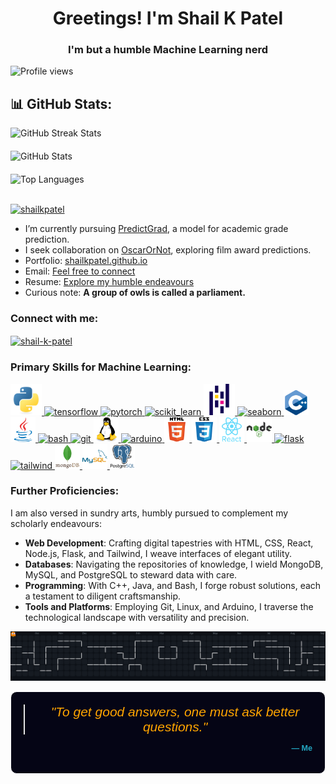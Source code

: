 # <h1 align="center">Greetings! I'm Shail K Patel</h1>
<h3 align="center">I'm but a humble Machine Learning nerd</h3>

<p align="left">
  <img src="https://komarev.com/ghpvc/?username=shailkpatel&label=Profile%20views&color=23a7c2&style=for-the-badge" alt="Profile views" />
</p>

## 📊 GitHub Stats:

<div style="max-width: 320px;">

  <div style="margin-bottom: 20px; text-align: left;">
    <img src="https://nirzak-streak-stats.vercel.app/?user=shailkpatel&theme=dark&hide_border=false" alt="GitHub Streak Stats" style="width: 300px; max-width: 100%;" />
  </div>

  <div style="margin-bottom: 20px; text-align: left;">
    <img src="https://github-readme-stats.vercel.app/api?username=shailkpatel&theme=dark&hide_border=false&include_all_commits=false&count_private=false" alt="GitHub Stats" style="width: 300px; max-width: 100%;" />
  </div>

  <div style="text-align: left;">
    <img src="https://github-readme-stats.vercel.app/api/top-langs/?username=shailkpatel&theme=dark&hide_border=false&include_all_commits=false&count_private=false&layout=compact" alt="Top Languages" style="width: 300px; max-width: 100%;" />
  </div>

</div>




<br>

<p align="left"> <a href="https://github.com/ryo-ma/github-profile-trophy"><img src="https://github-profile-trophy.vercel.app/?username=shailkpatel&theme=algolia&title_color=23a7c2&text_color=ffffff" alt="shailkpatel" /></a> </p>

- I’m currently pursuing [PredictGrad](https://github.com/ShailKPatel/PredictGrad), a model for academic grade prediction.
- I seek collaboration on [OscarOrNot](https://github.com/ShailKPatel/OscarOrNot), exploring film award predictions.
- Portfolio: [shailkpatel.github.io](https://shailkpatel.github.io/)
- Email: [Feel free to connect](mailto:shailpatel.connect@gmail.com)
- Resume: [Explore my humble endeavours](https://shailkpatel.github.io/assets/pdf/Shail%20Resume.pdf)
- Curious note: **A group of owls is called a parliament.**

<h3 align="left">Connect with me:</h3>
<p align="left">
<a href="https://linkedin.com/in/shail-k-patel" target="blank"><img align="center" src="https://raw.githubusercontent.com/rahuldkjain/github-profile-readme-generator/master/src/images/icons/Social/linked-in-alt.svg" alt="shail-k-patel" height="30" width="40" /></a>
</p>

<h3 align="left">Primary Skills for Machine Learning:</h3>
<p align="left">
<a href="https://www.python.org" target="_blank" rel="noreferrer"> <img src="https://raw.githubusercontent.com/devicons/devicon/master/icons/python/python-original.svg" alt="python" width="50" height="50"/> </a>
<a href="https://www.tensorflow.org" target="_blank" rel="noreferrer"> <img src="https://www.vectorlogo.zone/logos/tensorflow/tensorflow-icon.svg" alt="tensorflow" width="50" height="50"/> </a>
<a href="https://pytorch.org/" target="_blank" rel="noreferrer"> <img src="https://www.vectorlogo.zone/logos/pytorch/pytorch-icon.svg" alt="pytorch" width="50" height="50"/> </a>
<a href="https://scikit-learn.org/" target="_blank" rel="noreferrer"> <img src="https://upload.wikimedia.org/wikipedia/commons/0/05/Scikit_learn_logo_small.svg" alt="scikit_learn" width="50" height="50"/> </a>
<a href="https://pandas.pydata.org/" target="_blank" rel="noreferrer"> <img src="https://raw.githubusercontent.com/devicons/devicon/2ae2a900d2f041da66e950e4d48052658d850630/icons/pandas/pandas-original.svg" alt="pandas" width="50" height="50"/> </a>
<a href="https://seaborn.pydata.org/" target="_blank" rel="noreferrer"> <img src="https://seaborn.pydata.org/_images/logo-mark-lightbg.svg" alt="seaborn" width="50" height="50"/> </a>
<a href="https://www.w3schools.com/cpp/" target="_blank" rel="noreferrer"> <img src="https://raw.githubusercontent.com/devicons/devicon/master/icons/cplusplus/cplusplus-original.svg" alt="cplusplus" width="40" height="40"/> </a>
<a href="https://www.java.com" target="_blank" rel="noreferrer"> <img src="https://raw.githubusercontent.com/devicons/devicon/master/icons/java/java-original.svg" alt="java" width="40" height="40"/> </a>
<a href="https://www.gnu.org/software/bash/" target="_blank" rel="noreferrer"> <img src="https://www.vectorlogo.zone/logos/gnu_bash/gnu_bash-icon.svg" alt="bash" width="40" height="40"/> </a>
<a href="https://git-scm.com/" target="_blank" rel="noreferrer"> <img src="https://www.vectorlogo.zone/logos/git-scm/git-scm-icon.svg" alt="git" width="40" height="40"/> </a>
<a href="https://www.linux.org/" target="_blank" rel="noreferrer"> <img src="https://raw.githubusercontent.com/devicons/devicon/master/icons/linux/linux-original.svg" alt="linux" width="40" height="40"/> </a>
<a href="https://www.arduino.cc/" target="_blank" rel="noreferrer"> <img src="https://cdn.worldvectorlogo.com/logos/arduino-1.svg" alt="arduino" width="40" height="40"/> </a>
<a href="https://www.w3.org/html/" target="_blank" rel="noreferrer"> <img src="https://raw.githubusercontent.com/devicons/devicon/master/icons/html5/html5-original-wordmark.svg" alt="html5" width="40" height="40"/> </a>
<a href="https://www.w3schools.com/css/" target="_blank" rel="noreferrer"> <img src="https://raw.githubusercontent.com/devicons/devicon/master/icons/css3/css3-original-wordmark.svg" alt="css3" width="40" height="40"/> </a>
<a href="https://reactjs.org/" target="_blank" rel="noreferrer"> <img src="https://raw.githubusercontent.com/devicons/devicon/master/icons/react/react-original-wordmark.svg" alt="react" width="40" height="40"/> </a>
<a href="https://nodejs.org" target="_blank" rel="noreferrer"> <img src="https://raw.githubusercontent.com/devicons/devicon/master/icons/nodejs/nodejs-original-wordmark.svg" alt="nodejs" width="40" height="40"/> </a>
<a href="https://flask.palletsprojects.com/" target="_blank" rel="noreferrer"> <img src="https://www.vectorlogo.zone/logos/pocoo_flask/pocoo_flask-icon.svg" alt="flask" width="40" height="40"/> </a>
<a href="https://tailwindcss.com/" target="_blank" rel="noreferrer"> <img src="https://www.vectorlogo.zone/logos/tailwindcss/tailwindcss-icon.svg" alt="tailwind" width="40" height="40"/> </a>
<a href="https://www.mongodb.com/" target="_blank" rel="noreferrer"> <img src="https://raw.githubusercontent.com/devicons/devicon/master/icons/mongodb/mongodb-original-wordmark.svg" alt="mongodb" width="40" height="40"/> </a>
<a href="https://www.mysql.com/" target="_blank" rel="noreferrer"> <img src="https://raw.githubusercontent.com/devicons/devicon/master/icons/mysql/mysql-original-wordmark.svg" alt="mysql" width="40" height="40"/> </a>
<a href="https://www.postgresql.org" target="_blank" rel="noreferrer"> <img src="https://raw.githubusercontent.com/devicons/devicon/master/icons/postgresql/postgresql-original-wordmark.svg" alt="postgresql" width="40" height="40"/> </a>
</p>

<h3 align="left">Further Proficiencies:</h3>
<p>I am also versed in sundry arts, humbly pursued to complement my scholarly endeavours:</p>
<ul>
<li><b>Web Development</b>: Crafting digital tapestries with HTML, CSS, React, Node.js, Flask, and Tailwind, I weave interfaces of elegant utility.</li>
<li><b>Databases</b>: Navigating the repositories of knowledge, I wield MongoDB, MySQL, and PostgreSQL to steward data with care.</li>
<li><b>Programming</b>: With C++, Java, and Bash, I forge robust solutions, each a testament to diligent craftsmanship.</li>
<li><b>Tools and Platforms</b>: Employing Git, Linux, and Arduino, I traverse the technological landscape with versatility and precision.</li>
</ul>



<p>
  <img alt="Pacman Contribution Graph (Dark Mode)" src="https://raw.githubusercontent.com/shailkpatel/shailkpatel/output/pacman-contribution-graph-dark.svg" style="max-width: 100%; height: auto;">
</p>

<div align="center" style="background-color: #050515; padding: 20px; border-radius: 10px; border: 1px solid #ffffff; max-width: 500px; margin: 0 auto; font-family: Arial, sans-serif;">
  <blockquote style="font-size: 1.5em; font-style: italic; color: #FFA500; margin: 0;">
    "To get good answers, one must ask better questions."
  </blockquote>
  <p style="margin-top: 15px; color: #23a7c2; text-align: right; font-size: 0.9em; font-weight: bold;">
    — Me
  </p>
</div>